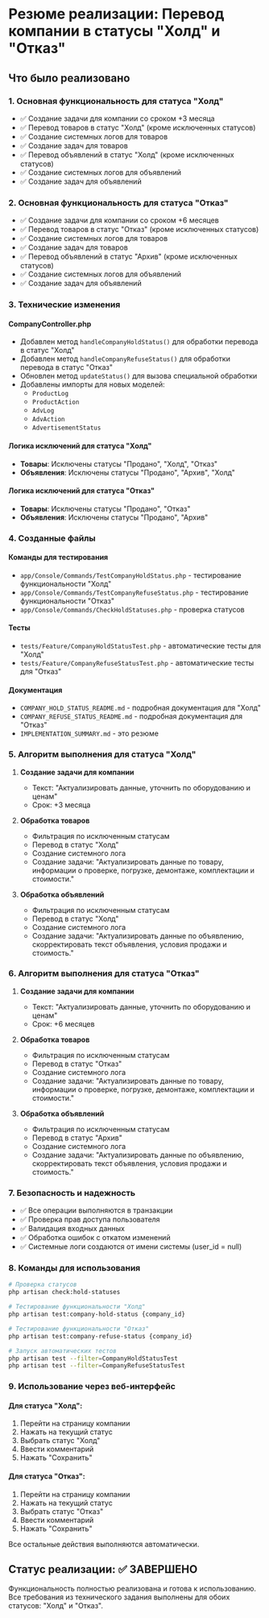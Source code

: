 # Резюме реализации: Перевод компании в статусы "Холд" и "Отказ"

## Что было реализовано

### 1. Основная функциональность для статуса "Холд"
- ✅ Создание задачи для компании со сроком +3 месяца
- ✅ Перевод товаров в статус "Холд" (кроме исключенных статусов)
- ✅ Создание системных логов для товаров
- ✅ Создание задач для товаров
- ✅ Перевод объявлений в статус "Холд" (кроме исключенных статусов)
- ✅ Создание системных логов для объявлений
- ✅ Создание задач для объявлений

### 2. Основная функциональность для статуса "Отказ"
- ✅ Создание задачи для компании со сроком +6 месяцев
- ✅ Перевод товаров в статус "Отказ" (кроме исключенных статусов)
- ✅ Создание системных логов для товаров
- ✅ Создание задач для товаров
- ✅ Перевод объявлений в статус "Архив" (кроме исключенных статусов)
- ✅ Создание системных логов для объявлений
- ✅ Создание задач для объявлений

### 3. Технические изменения

#### CompanyController.php
- Добавлен метод `handleCompanyHoldStatus()` для обработки перевода в статус "Холд"
- Добавлен метод `handleCompanyRefuseStatus()` для обработки перевода в статус "Отказ"
- Обновлен метод `updateStatus()` для вызова специальной обработки
- Добавлены импорты для новых моделей:
  - `ProductLog`
  - `ProductAction`
  - `AdvLog`
  - `AdvAction`
  - `AdvertisementStatus`

#### Логика исключений для статуса "Холд"
- **Товары**: Исключены статусы "Продано", "Холд", "Отказ"
- **Объявления**: Исключены статусы "Продано", "Архив", "Холд"

#### Логика исключений для статуса "Отказ"
- **Товары**: Исключены статусы "Продано", "Отказ"
- **Объявления**: Исключены статусы "Продано", "Архив"

### 4. Созданные файлы

#### Команды для тестирования
- `app/Console/Commands/TestCompanyHoldStatus.php` - тестирование функциональности "Холд"
- `app/Console/Commands/TestCompanyRefuseStatus.php` - тестирование функциональности "Отказ"
- `app/Console/Commands/CheckHoldStatuses.php` - проверка статусов

#### Тесты
- `tests/Feature/CompanyHoldStatusTest.php` - автоматические тесты для "Холд"
- `tests/Feature/CompanyRefuseStatusTest.php` - автоматические тесты для "Отказ"

#### Документация
- `COMPANY_HOLD_STATUS_README.md` - подробная документация для "Холд"
- `COMPANY_REFUSE_STATUS_README.md` - подробная документация для "Отказ"
- `IMPLEMENTATION_SUMMARY.md` - это резюме

### 5. Алгоритм выполнения для статуса "Холд"

1. **Создание задачи для компании**
   - Текст: "Актуализировать данные, уточнить по оборудованию и ценам"
   - Срок: +3 месяца

2. **Обработка товаров**
   - Фильтрация по исключенным статусам
   - Перевод в статус "Холд"
   - Создание системного лога
   - Создание задачи: "Актуализировать данные по товару, информации о проверке, погрузке, демонтаже, комплектации и стоимости."

3. **Обработка объявлений**
   - Фильтрация по исключенным статусам
   - Перевод в статус "Холд"
   - Создание системного лога
   - Создание задачи: "Актуализировать данные по объявлению, скорректировать текст объявления, условия продажи и стоимость."

### 6. Алгоритм выполнения для статуса "Отказ"

1. **Создание задачи для компании**
   - Текст: "Актуализировать данные, уточнить по оборудованию и ценам"
   - Срок: +6 месяцев

2. **Обработка товаров**
   - Фильтрация по исключенным статусам
   - Перевод в статус "Отказ"
   - Создание системного лога
   - Создание задачи: "Актуализировать данные по товару, информации о проверке, погрузке, демонтаже, комплектации и стоимости."

3. **Обработка объявлений**
   - Фильтрация по исключенным статусам
   - Перевод в статус "Архив"
   - Создание системного лога
   - Создание задачи: "Актуализировать данные по объявлению, скорректировать текст объявления, условия продажи и стоимость."

### 7. Безопасность и надежность

- ✅ Все операции выполняются в транзакции
- ✅ Проверка прав доступа пользователя
- ✅ Валидация входных данных
- ✅ Обработка ошибок с откатом изменений
- ✅ Системные логи создаются от имени системы (user_id = null)

### 8. Команды для использования

```bash
# Проверка статусов
php artisan check:hold-statuses

# Тестирование функциональности "Холд"
php artisan test:company-hold-status {company_id}

# Тестирование функциональности "Отказ"
php artisan test:company-refuse-status {company_id}

# Запуск автоматических тестов
php artisan test --filter=CompanyHoldStatusTest
php artisan test --filter=CompanyRefuseStatusTest
```

### 9. Использование через веб-интерфейс

#### Для статуса "Холд":
1. Перейти на страницу компании
2. Нажать на текущий статус
3. Выбрать статус "Холд"
4. Ввести комментарий
5. Нажать "Сохранить"

#### Для статуса "Отказ":
1. Перейти на страницу компании
2. Нажать на текущий статус
3. Выбрать статус "Отказ"
4. Ввести комментарий
5. Нажать "Сохранить"

Все остальные действия выполняются автоматически.

## Статус реализации: ✅ ЗАВЕРШЕНО

Функциональность полностью реализована и готова к использованию. Все требования из технического задания выполнены для обоих статусов: "Холд" и "Отказ". 